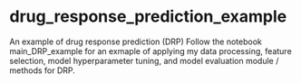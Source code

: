 # drug_response_prediction_example
An example of drug response prediction (DRP)
Follow the notebook main_DRP_example for an exmaple of applying my data processing, feature selection, model hyperparameter tuning, and model evaluation module / methods for DRP.


